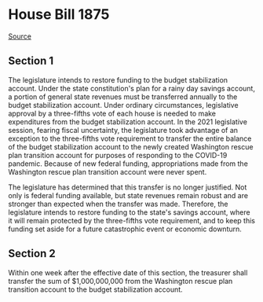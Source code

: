 # House Bill 1875

[Source](http://lawfilesext.leg.wa.gov/biennium/2021-22/Xml/Bills/House%20Bills/1875.xml)
## Section 1
The legislature intends to restore funding to the budget stabilization account. Under the state constitution's plan for a rainy day savings account, a portion of general state revenues must be transferred annually to the budget stabilization account. Under ordinary circumstances, legislative approval by a three-fifths vote of each house is needed to make expenditures from the budget stabilization account. In the 2021 legislative session, fearing fiscal uncertainty, the legislature took advantage of an exception to the three-fifths vote requirement to transfer the entire balance of the budget stabilization account to the newly created Washington rescue plan transition account for purposes of responding to the COVID-19 pandemic. Because of new federal funding, appropriations made from the Washington rescue plan transition account were never spent.

The legislature has determined that this transfer is no longer justified. Not only is federal funding available, but state revenues remain robust and are stronger than expected when the transfer was made. Therefore, the legislature intends to restore funding to the state's savings account, where it will remain protected by the three-fifths vote requirement, and to keep this funding set aside for a future catastrophic event or economic downturn.


## Section 2
Within one week after the effective date of this section, the treasurer shall transfer the sum of $1,000,000,000 from the Washington rescue plan transition account to the budget stabilization account.

